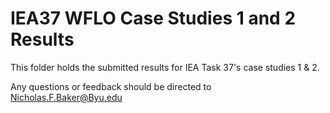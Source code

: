 IEA37 WFLO Case Studies 1 and 2 Results
=======================================

This folder holds the submitted results for IEA Task 37's case studies 1 & 2.

Any questions or feedback should be directed to Nicholas.F.Baker@Byu.edu